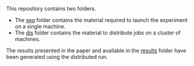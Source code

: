 This repository contains two folders.

- The [seq](./seq) folder contains the material required to launch the experiment on a single machine.
- The [dis](./dis) folder contains the material to distribute jobs on a cluster of machines.

The results presented in the paper and available in the [results](../results) folder have been generated using the distributed run.

